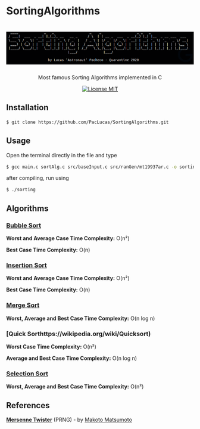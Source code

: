 # SortingAlgorithms
<h1 align="center">
  <img src="./src/img/iha.png" alt="SortingAlgorithms" width=700>
</h1>

<p align="center">Most famous Sorting Algorithms implemented in C</p>

<p align="center">
  <a href="https://opensource.org/licenses/MIT">
    <img src="https://img.shields.io/badge/License-MIT-blue.svg" alt="License MIT">
  </a>
</p>

## Installation
```bash
$ git clone https://github.com/PacLucas/SortingAlgorithms.git
```

## Usage
Open the terminal directly in the file and type
```bash
$ gcc main.c sortAlg.c src/baseInput.c src/ranGen/mt19937ar.c -o sorting
```
after compiling, run using
```bash
$ ./sorting
```



## Algorithms

### [Bubble Sort](https://wikipedia.org/wiki/Bubble_sort)
**Worst and Average Case Time Complexity:** O(n²)

**Best Case Time Complexity:** O(n)

### [Insertion Sort](https://wikipedia.org/wiki/Insertion_sort)
**Worst and Average Case Time Complexity:** O(n²)

**Best Case Time Complexity:** O(n)

### [Merge Sort](https://wikipedia.org/wiki/Merge_sort)
**Worst, Average and Best Case Time Complexity:** O(n log n)

### [Quick Sorthttps://wikipedia.org/wiki/Quicksort)
**Worst Case Time Complexity:** O(n²)

**Average and Best Case Time Complexity:** O(n log n)

### [Selection Sort](https://wikipedia.org/wiki/Selection_sort)
**Worst, Average and Best Case Time Complexity:** O(n²)

## References
**[Mersenne Twister](https://wikipedia.org/wiki/Mersenne_Twister)** (PRNG) - by [Makoto Matsumoto](http://www.math.sci.hiroshima-u.ac.jp/~m-mat/eindex.html) 

